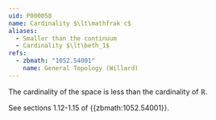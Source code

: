 ```yaml
---
uid: P000058
name: Cardinality $\lt\mathfrak c$
aliases:
  - Smaller than the continuum
  - Cardinality $\lt\beth_1$
refs:
  - zbmath: "1052.54001"
    name: General Topology (Willard)
---
```


The cardinality of the space is less than the cardinality of $\mathbb R$.

See sections 1.12-1.15 of {{zbmath:1052.54001}}.
